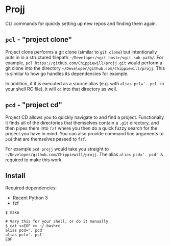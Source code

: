 # Projj

CLI commands for quickly setting up new repos and finding them again.

## `pcl` - "project clone"

Project clone performs a git clone (similar to `git clone`) but intentionally puts in in a structured filepath
`~/Developer/<git host>/<git sub path/`. For example, `pcl https://github.com/Chippiewill/projj.git` would perform a
git clone into the directory `~/Developer/github.com/Chippiewill/projj`. This is similar to how go handles its
dependencies for example.

In addition, if it is executed as a source alias (e.g. with `alias pcl='. pcl'` in your shell RC file), it will `cd`
into that directory as well.

## `pcd` - "project cd"

Project CD allows you to quickly navigate to and find a project. Functionally it finds all of the directories that
themselves contain a `.git` directory, and then pipes them into `fzf` where you then do a quick fuzzy search for the
project you have in mind. You can also provide command line arguments to `pcd` that are themselves passed to `fzf`.

For example `pcd projj` would take you straight to `~/Developer/github.com/Chippiewill/projj`. The alias
`alias pcd='. pcd'` is required to make this work.

## Install

Required dependencies:

- Recent Python 3
- fzf

```
$ make

# Vary this for your shell, or do it manually
$ cat <<EOF >> ~/.bashrc
alias pcd='. pcd'
alias pcl='. pcl'
EOF
```
